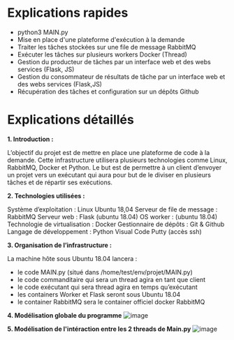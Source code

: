 # Explications rapides

- python3 MAIN.py
- Mise en place d'une plateforme d'exécution à la demande
- Traiter les tâches stockées sur une file de message RabbitMQ
- Exécuter les tâches sur plusieurs workers Docker (Thread) 
- Gestion du producteur de tâches par un interface web et des webs services (Flask, JS)
- Gestion du consommateur de résultats de tâche par un interface web et des webs services (Flask,JS)
- Récupération des tâches et configuration sur un dépôts Github


# Explications détaillés

__1. Introduction :__

L’objectif du projet est de mettre en place une plateforme de code à la demande.
Cette infrastructure utilisera plusieurs technologies comme Linux, RabbitMQ, 
Docker et Python.
Le but est de permettre à un client d’envoyer un projet vers un exécutant qui 
aura pour but de le diviser en plusieurs tâches et de répartir ses exécutions.


__2. Technologies utilisées :__

Système d’exploitation : Linux Ubuntu 18,04
Serveur de file de message : RabbitMQ
Serveur web : Flask (ubuntu 18.04)
OS worker : (ubuntu 18.04)
Technologie de virtualisation : Docker
Gestionnaire de dépôts : Git & Github
Langage de développement : Python
Visual Code
Putty (accès ssh)


__3. Organisation de l’infrastructure :__

La machine hôte sous Ubuntu 18.04 lancera :
- le code MAIN.py (situé dans /home/test/env/projet/MAIN.py)
- le code commanditaire qui sera un thread agira en tant que client
- le code exécutant qui sera thread agira en temps qu’exécutant
- les containers Worker et Flask seront sous Ubuntu 18.04
- le container RabbitMQ sera le container officiel docker RabbitMQ

__4. Modélisation globale du programme__
![image](https://user-images.githubusercontent.com/47711469/134269774-e4b5454b-5f9e-4c85-a3a3-992ae034a8de.png)

__5. Modélisation de l'intéraction entre les 2 threads de Main.py__
![image](https://user-images.githubusercontent.com/47711469/134269890-69f59541-0f8f-4d41-9708-f1f6093e8880.png)


